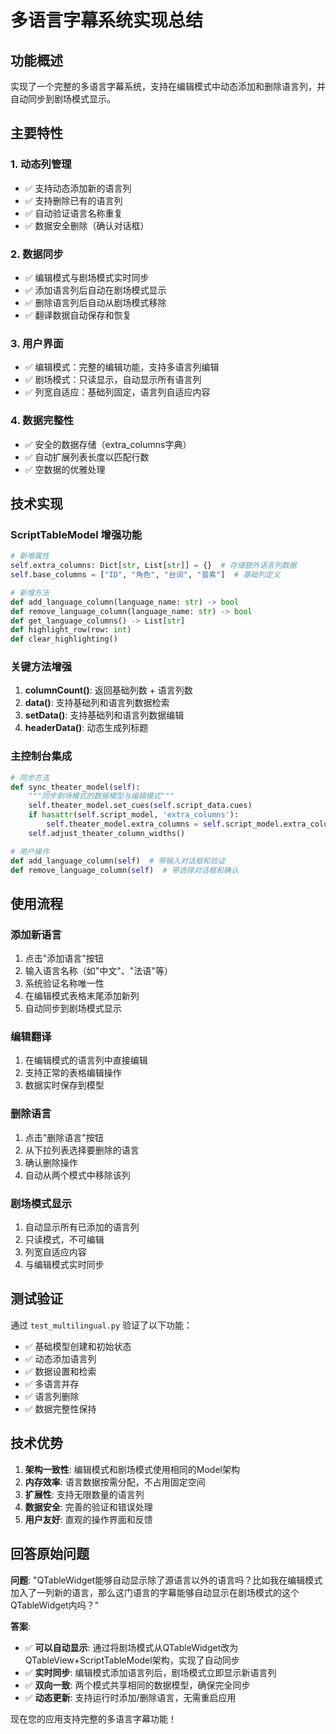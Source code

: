 # 多语言字幕系统实现总结

## 功能概述

实现了一个完整的多语言字幕系统，支持在编辑模式中动态添加和删除语言列，并自动同步到剧场模式显示。

## 主要特性

### 1. 动态列管理
- ✅ 支持动态添加新的语言列
- ✅ 支持删除已有的语言列
- ✅ 自动验证语言名称重复
- ✅ 数据安全删除（确认对话框）

### 2. 数据同步
- ✅ 编辑模式与剧场模式实时同步
- ✅ 添加语言列后自动在剧场模式显示
- ✅ 删除语言列后自动从剧场模式移除
- ✅ 翻译数据自动保存和恢复

### 3. 用户界面
- ✅ 编辑模式：完整的编辑功能，支持多语言列编辑
- ✅ 剧场模式：只读显示，自动显示所有语言列
- ✅ 列宽自适应：基础列固定，语言列自适应内容

### 4. 数据完整性
- ✅ 安全的数据存储（extra_columns字典）
- ✅ 自动扩展列表长度以匹配行数
- ✅ 空数据的优雅处理

## 技术实现

### ScriptTableModel 增强功能

```python
# 新增属性
self.extra_columns: Dict[str, List[str]] = {}  # 存储额外语言列数据
self.base_columns = ["ID", "角色", "台词", "音素"]  # 基础列定义

# 新增方法
def add_language_column(language_name: str) -> bool
def remove_language_column(language_name: str) -> bool  
def get_language_columns() -> List[str]
def highlight_row(row: int)
def clear_highlighting()
```

### 关键方法增强

1. **columnCount()**: 返回基础列数 + 语言列数
2. **data()**: 支持基础列和语言列数据检索
3. **setData()**: 支持基础列和语言列数据编辑
4. **headerData()**: 动态生成列标题

### 主控制台集成

```python
# 同步方法
def sync_theater_model(self):
    """同步剧场模式的数据模型与编辑模式"""
    self.theater_model.set_cues(self.script_data.cues)
    if hasattr(self.script_model, 'extra_columns'):
        self.theater_model.extra_columns = self.script_model.extra_columns.copy()
    self.adjust_theater_column_widths()

# 用户操作
def add_language_column(self)  # 带输入对话框和验证
def remove_language_column(self)  # 带选择对话框和确认
```

## 使用流程

### 添加新语言
1. 点击"添加语言"按钮
2. 输入语言名称（如"中文"、"法语"等）
3. 系统验证名称唯一性
4. 在编辑模式表格末尾添加新列
5. 自动同步到剧场模式显示

### 编辑翻译
1. 在编辑模式的语言列中直接编辑
2. 支持正常的表格编辑操作
3. 数据实时保存到模型

### 删除语言
1. 点击"删除语言"按钮  
2. 从下拉列表选择要删除的语言
3. 确认删除操作
4. 自动从两个模式中移除该列

### 剧场模式显示
1. 自动显示所有已添加的语言列
2. 只读模式，不可编辑
3. 列宽自适应内容
4. 与编辑模式实时同步

## 测试验证

通过 `test_multilingual.py` 验证了以下功能：
- ✅ 基础模型创建和初始状态
- ✅ 动态添加语言列
- ✅ 数据设置和检索
- ✅ 多语言并存
- ✅ 语言列删除
- ✅ 数据完整性保持

## 技术优势

1. **架构一致性**: 编辑模式和剧场模式使用相同的Model架构
2. **内存效率**: 语言数据按需分配，不占用固定空间
3. **扩展性**: 支持无限数量的语言列
4. **数据安全**: 完善的验证和错误处理
5. **用户友好**: 直观的操作界面和反馈

## 回答原始问题

**问题**: "QTableWidget能够自动显示除了源语言以外的语言吗？比如我在编辑模式加入了一列新的语言，那么这门语言的字幕能够自动显示在剧场模式的这个QTableWidget内吗？"

**答案**: 
- ✅ **可以自动显示**: 通过将剧场模式从QTableWidget改为QTableView+ScriptTableModel架构，实现了自动同步
- ✅ **实时同步**: 编辑模式添加语言列后，剧场模式立即显示新语言列
- ✅ **双向一致**: 两个模式共享相同的数据模型，确保完全同步
- ✅ **动态更新**: 支持运行时添加/删除语言，无需重启应用

现在您的应用支持完整的多语言字幕功能！
